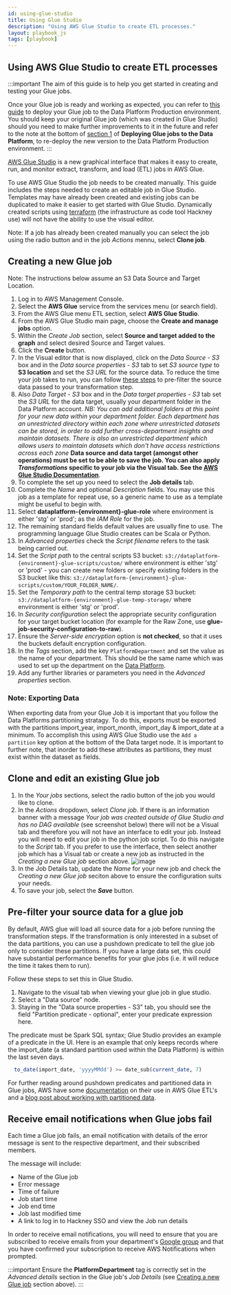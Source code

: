 ```yaml
---
id: using-glue-studio
title: Using Glue Studio
description: "Using AWS Glue Studio to create ETL processes."
layout: playbook_js
tags: [playbook]
---
```


## Using AWS Glue Studio to create ETL processes

:::important
The aim of this guide is to help you get started in creating and testing your Glue jobs.

Once your Glue job is ready and working as expected, you can refer to [this guide][deploy-glue-jobs]
to deploy your Glue job to the Data Platform Production environment. You should keep your original Glue job (which was created in Glue Studio) should you need to make further improvements to it in the future
and refer to the note at the bottom of [section 1][updating-job-script] of **Deploying Glue jobs to the Data Platform**, to re-deploy the new version to the Data Platform Production environment.
:::

[AWS Glue Studio][aws-glue-studio] is a new graphical interface that makes it easy to create, run, and monitor extract, transform, and load (ETL) jobs in AWS Glue.

To use AWS Glue Studio the job needs to be created manually. This guide includes the steps needed to create an editable job in Glue Studio. Templates may have already been created and existing jobs can be duplicated to make it easier to get started with Glue Studio. Dynamically created scripts using [terraform][terraform] (the infrastructure as code tool Hackney use) will not have the ability to use the visual editor.

Note: If a job has already been created manually you can select the job using the radio button and in the job _Actions_ mennu, select **Clone job**.

## Creating a new Glue job

Note: The instructions below assume an S3 Data Source and Target Location.

1. Log in to AWS Management Console.
1. Select the **AWS Glue** service from the services menu (or search field).
1. From the AWS Glue menu ETL section, select **AWS Glue Studio**.
1. From the AWS Glue Studio main page, choose the **Create and manage jobs** option.
1. Within the _Create Job_ section, select **Source and target added to the graph** and select desired Source and Target values.
1. Click the **Create** button.
1. In the Visual editor that is now displayed, click on the _Data Source - S3_ box and in the _Data source properties - S3_ tab to set _S3 source type_ to **S3 location** and set the _S3 URL_ for the source data. To reduce the time your job takes to run, you can follow [these steps][pushdown-predicates] to pre-filter the source data passed to your transformation step.
1. Also _Data Target - S3_ box and in the _Data target properties - S3_ tab set the _S3 URL_ for the data target, usually your department folder in the Data Platform account.
   _NB: You can add additional folders at this point for your new data within your department folder. Each department has an unrestricted directory within each zone where unrestricted datasets can be stored, in order to add further cross-department insights and maintain datasets. There is also an unrestricted department which allows users to maintain datasets which don't have access restrictions across each zone_
   **Data source and data target (amongst other operations) must be set to be able to save the job. You can also apply _Transformations_ specific to your job via the Visual tab. See the [AWS Glue Studio Documentation][aws-glue-studio-documentation]**.
1. To complete the set up you need to select the **Job details** tab.
1. Complete the _Name_ and optional _Description_ fields. You may use this job as a template for repeat use, so a generic name to use as a template might be useful to begin with.
1. Select **dataplatform-{environment}-glue-role** where environment is either 'stg' or 'prod'; as the _IAM Role_ for the job.
1. The remaining standard fields default values are usually fine to use. The programming language Glue Studio creates can be Scala or Python.
1. In _Advanced properties_ check the _Script filename_ refers to the task being carried out.
1. Set the _Script path_ to the central scripts S3 bucket: `s3://dataplatform-{environment}-glue-scripts/custom/` where environment is either 'stg' or 'prod' - you can create new folders or specify existing folders in the S3 bucket like this: `s3://dataplatform-{environment}-glue-scripts/custom/YOUR_FOLDER_NAME/`.
1. Set the _Temporary path_ to the central temp storage S3 bucket: `s3://dataplatform-{environment}-glue-temp-storage/` where environment is either 'stg' or 'prod'.
1. In _Security configuration_ select the appropriate security configuration for your target bucket location (for example for the Raw Zone, use **glue-job-security-configuration-to-raw**).
1. Ensure the _Server-side encryption_ option is **not checked**, so that it uses the buckets default encryption configuration.
1. In the _Tags_ section, add the key `PlatformDepartment` and set the value as the name of your department.
   This should be the same name which was used to set up the department on the [Data Platform][data-platform].
1. Add any further libraries or parameters you need in the _Advanced properties_ section.

### Note: Exporting Data

When exporting data from your Glue Job it is important that you follow the Data Platforms partitioning stratagy. To do this, exports must be exported with the partitions import_year, import_month, import_day & import_date at a minimum. To accomplish this using AWS Glue Studio use the `Add a partition` key option at the bottom of the Data target node. It is important to further note, that inorder to add these attributes as partitions, they must exist within the dataset as fields.

## Clone and edit an existing Glue job

1. In the _Your jobs_ sections, select the radio button of the job you would like to clone.
2. In the _Actions_ dropdown, select _Clone job_. If there is an information banner with a message _Your job was created outside of Glue Studio and has no DAG available_ (see screenshot below) there will not be a Visual tab and therefore you will not have an interface to edit your job. Instead you will need to edit your job in the python job script. To do this navigate to the _Script_ tab. If you prefer to use the interface, then select another job which has a Visual tab or create a new job as instructed in the _Creating a new Glue job_ section above.
   ![image](https://user-images.githubusercontent.com/46002877/114702251-bcac0500-9d1b-11eb-8475-814523fd58dc.png)
3. In the Job Details tab, update the _Name_ for your new job and check the _Creating a new Glue job_ seciton above to ensure the configuration suits your needs.
4. To save your job, select the **_Save_** button.

## Pre-filter your source data for a glue job

By default, AWS glue will load all source data for a job before running the transformation steps.
If the transformation is only interested in a subset of the data partitions, you can use a pushdown predicate to tell the glue job only to consider these partitions.
If you have a large data set, this could have substantial performance benefits for your glue jobs (i.e. it will reduce the time it takes them to run).

Follow these steps to set this in Glue Studio.

1. Navigate to the visual tab when viewing your glue job in glue studio.
1. Select a "Data source" node.
1. Staying in the "Data source properties - S3" tab, you should see the field "Partition predicate - optional", enter your predicate expression here.

The predicate must be Spark SQL syntax; Glue Studio provides an example of a predicate in the UI.
Here is an example that only keeps records where the import_date (a standard partition used within the Data Platform) is within the last seven days.

```sql
  to_date(import_date, 'yyyyMMdd') >= date_sub(current_date, 7)
```

For further reading around pushdown predicates and partitioned data in Glue jobs, AWS have some [documentation][aws-managing-partitions-docs] on their use in AWS Glue ETL's and a [blog post about working with partitioned data][aws-partitions-blog-post].

## Receive email notifications when Glue jobs fail

Each time a Glue job fails, an email notification with details of the error message is sent to the respective department, and their subscribed members.

The message will include:

- Name of the Glue job
- Error message
- Time of failure
- Job start time
- Job end time
- Job last modified time
- A link to log in to Hackney SSO and view the Job run details

In order to receive email notifications, you will need to ensure that you are subscribed to receive emails from your department's [Google group][google-groups] and that you have confirmed your subscription to receive AWS Notifications when prompted.

:::important
Ensure the **PlatformDepartment** tag is correctly set in the _Advanced details_ section in the Glue job's _Job Details_ (see [Creating a new Glue job](#creating-a-new-glue-job) section above).
:::

[google-groups]: https://groups.google.com/my-groups
[data-platform]: https://github.com/LBHackney-IT/Data-Platform/blob/main/terraform/05-departments.tf
[aws-glue-studio]: https://docs.aws.amazon.com/glue/latest/ug/what-is-glue-studio.html
[terraform]: https://www.terraform.io/
[aws-glue-studio-documentation]: https://docs.aws.amazon.com/glue/latest/ug/edit-nodes-chapter.html
[using-glue-studio]: https://playbook.hackney.gov.uk/Data-Platform-Playbook/playbook/using-glue-studio
[deploy-glue-jobs]: ./deploy-glue-jobs
[updating-job-script]: ./deploy-glue-jobs#1-add-your-script-to-the-data-platform-project-using-the-github-ui
[pushdown-predicates]: #pre-filter-your-source-data-for-a-glue-job
[aws-partitions-blog-post]: https://aws.amazon.com/blogs/big-data/work-with-partitioned-data-in-aws-glue/
[aws-managing-partitions-docs]: https://docs.aws.amazon.com/glue/latest/dg/aws-glue-programming-etl-partitions.html
